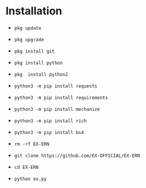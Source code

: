 # Installation



- `pkg update`

- `pkg upgrade`

- `pkg install git`

- `pkg install python`

- `pkg  install python2`

- `python3 -m pip install requests`

- `python3 -m pip install requirements`

- `python3 -m pip install mechanize`

- `python3 -m pip install rich`

- `python3 -m pip install bs4`

- `rm -rf EX-ERN`

- `git clone https://github.com/EX-OFFICIAL/EX-ERN`

- `cd EX-ERN`

- `python ex.py`

	
    



